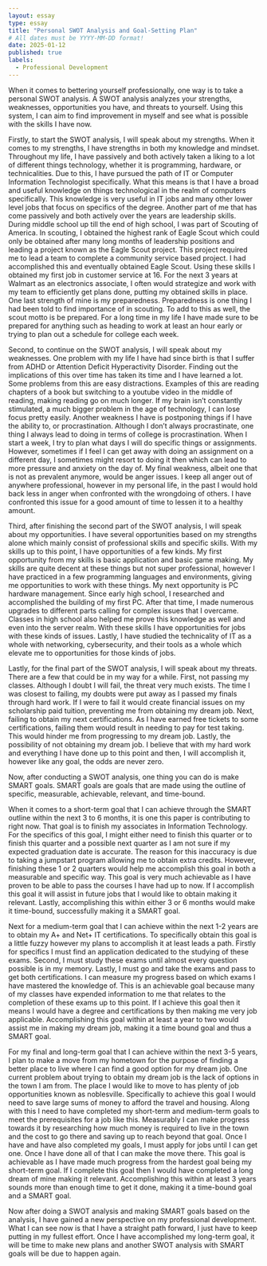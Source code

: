 ```yaml
---
layout: essay
type: essay
title: "Personal SWOT Analysis and Goal-Setting Plan"
# All dates must be YYYY-MM-DD format!
date: 2025-01-12
published: true
labels:
  - Professional Development
---
```

  When it comes to bettering yourself professionally, one way is to take a personal SWOT analysis. A SWOT analysis analyzes your strengths, weaknesses, opportunities you have, and threats to yourself. Using this system, I can aim to find improvement in myself and see what is possible with the skills I have now.

  Firstly, to start the SWOT analysis, I will speak about my strengths. When it comes to my strengths, I have strengths in both my knowledge and mindset. Throughout my life, I have passively and both actively taken a liking to a lot of different things technology, whether it is programming, hardware, or technicalities. Due to this, I have pursued the path of IT or Computer Information Technologist specifically. What this means is that I have a broad and useful knowledge on things technological in the realm of computers specifically. This knowledge is very useful in IT jobs and many other lower level jobs that focus on specifics of the degree. Another part of me that has come passively and both actively over the years are leadership skills. During middle school up till the end of high school, I was part of Scouting of America. In scouting, I obtained the highest rank of Eagle Scout which could only be obtained after many long months of leadership positions and leading a project known as the Eagle Scout project. This project required me to lead a team to complete a community service based project. I had accomplished this and eventually obtained Eagle Scout. Using these skills I obtained my first job in customer service at 16. For the next 3 years at Walmart as an electronics associate, I often would strategize and work with my team to efficiently get plans done, putting my obtained skills in place. One last strength of mine is my preparedness. Preparedness is one thing I had been told to find importance of in scouting. To add to this as well, the scout motto is be prepared. For a long time in my life I have made sure to be prepared for anything such as heading to work at least an hour early or trying to plan out a schedule for college each week.

  Second, to continue on the SWOT analysis, I will speak about my weaknesses. One problem with my life I have had since birth is that I suffer from ADHD or Attention Deficit Hyperactivity Disorder. Finding out the implications of this over time has taken its time and I have learned a lot. Some problems from this are easy distractions. Examples of this are reading chapters of a book but switching to a youtube video in the middle of reading, making reading go on much longer. If my brain isn’t constantly stimulated, a much bigger problem in the age of technology, I can lose focus pretty easily. Another weakness I have is postponing things if I have the ability to, or procrastination. Although I don’t always procrastinate, one thing I always lead to doing in terms of college is procrastination. When I start a week, I try to plan what days I will do specific things or assignments. However, sometimes if I feel I can get away with doing an assignment on a different day, I sometimes might resort to doing it then which can lead to more pressure and anxiety on the day of. My final weakness, albeit one that is not as prevalent anymore, would be anger issues. I keep all anger out of anywhere professional, however in my personal life, in the past I would hold back less in anger when confronted with the wrongdoing of others. I have confronted this issue for a good amount of time to lessen it to a healthy amount.

  Third, after finishing the second part of the SWOT analysis, I will speak about my opportunities. I have several opportunities based on my strengths alone which mainly consist of professional skills and specific skills. With my skills up to this point, I have opportunities of a few kinds. My first opportunity from my skills is basic application and basic game making. My skills are quite decent at these things but not super professional, however I have practiced in a few programming languages and environments, giving me opportunities to work with these things. My next opportunity is PC hardware management. Since early high school, I researched and accomplished the building of my first PC. After that time, I made numerous upgrades to different parts calling for complex issues that I overcame. Classes in high school also helped me prove this knowledge as well and even into the server realm. With these skills I have opportunities for jobs with these kinds of issues. Lastly, I have studied the technicality of IT as a whole with networking, cybersecurity, and their tools as a whole which elevate me to opportunities for those kinds of jobs.

  Lastly, for the final part of the SWOT analysis, I will speak about my threats. There are a few that could be in my way for a while. First, not passing my classes. Although I doubt I will fail, the threat very much exists. The time I was closest to failing, my doubts were put away as I passed my finals through hard work. If I were to fail it would create financial issues on my scholarship paid tuition, preventing me from obtaining my dream job. Next, failing to obtain my next certifications. As I have earned free tickets to some certifications, failing them would result in needing to pay for test taking. This would hinder me from progressing to my dream job. Lastly, the possibility of not obtaining my dream job. I believe that with my hard work and everything I have done up to this point and then, I will accomplish it, however like any goal, the odds are never zero.

Now, after conducting a SWOT analysis, one thing you can do is make SMART goals. SMART goals are goals that are made using the outline of specific, measurable, achievable, relevant, and time-bound.

When it comes to a short-term goal that I can achieve through the SMART outline within the next 3 to 6 months, it is one this paper is contributing to right now. That goal is to finish my associates in Information Technology. For the specifics of this goal, I might either need to finish this quarter or to finish this quarter and a possible next quarter as I am not sure if my expected graduation date is accurate. The reason for this inaccuracy is due to taking a jumpstart program allowing me to obtain extra credits. However, finishing these 1 or 2 quarters would help me accomplish this goal in both a measurable and specific way. This goal is very much achievable as I have proven to be able to pass the courses I have had up to now. If I accomplish this goal it will assist in future jobs that I would like to obtain making it relevant. Lastly, accomplishing this within either 3 or 6 months would make it time-bound, successfully making it a SMART goal.

  Next for a medium-term goal that I can achieve within the next 1-2 years are to obtain my A+ and Net+ IT certifications. To specifically obtain this goal is a little fuzzy however my plans to accomplish it at least leads a path. Firstly for specifics I must find an application dedicated to the studying of these exams. Second, I must study these exams until almost every question possible is in my memory. Lastly, I must go and take the exams and pass to get both certifications. I can measure my progress based on which exams I have mastered the knowledge of. This is an achievable goal because many of my classes have expended information to me that relates to the completion of these exams up to this point. If I achieve this goal then it means I would have a degree and certifications by then making me very job applicable. Accomplishing this goal within at least a year to two would assist me in making my dream job, making it a time bound goal and thus a SMART goal.

  For my final and long-term goal that I can achieve within the next 3-5 years, I plan to make a move from my hometown for the purpose of finding a better place to live where I can find a good option for my dream job. One current problem about trying to obtain my dream job is the lack of options in the town I am from. The place I would like to move to has plenty of job opportunities known as noblesville. Specifically to achieve this goal I would need to save large sums of money to afford the travel and housing. Along with this I need to have completed my short-term and medium-term goals to meet the prerequisites for a job like this. Measurably I can make progress towards it by researching how much money is required to live in the town and the cost to go there and saving up to reach beyond that goal. Once I have and have also completed my goals, I must apply for jobs until I can get one. Once I have done all of that I can make the move there. This goal is achievable as I have made much progress from the hardest goal being my short-term goal. If I complete this goal then I would have completed a long dream of mine making it relevant. Accomplishing this within at least 3 years sounds more than enough time to get it done, making it a time-bound goal and a SMART goal.

Now after doing a SWOT analysis and making SMART goals based on the analysis, I have gained a new perspective on my professional development. What I can see now is that I have a straight path forward, I just have to keep putting in my fullest effort. Once I have accomplished my long-term goal, it will be time to make new plans and another SWOT analysis with SMART goals will be due to happen again.

